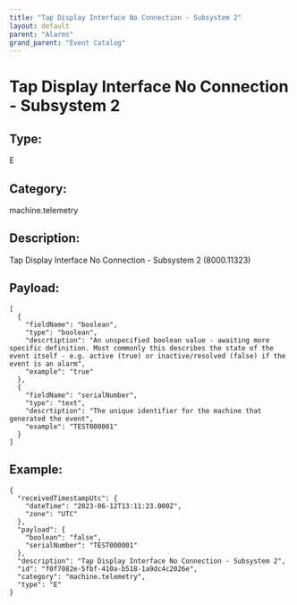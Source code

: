 ```yaml
---
title: "Tap Display Interface No Connection - Subsystem 2"
layout: default
parent: "Alarms"
grand_parent: "Event Catalog"
---
```


# Tap Display Interface No Connection - Subsystem 2

## Type:

E

## Category:

machine.telemetry

## Description: 

Tap Display Interface No Connection - Subsystem 2 (8000.11323)

## Payload:

```
[
  {
    "fieldName": "boolean",
    "type": "boolean",
    "descrtiption": "An unspecified boolean value - awaiting more specific definition. Most commonly this describes the state of the event itself - e.g. active (true) or inactive/resolved (false) if the event is an alarm",
    "example": "true"
  },
  {
    "fieldName": "serialNumber",
    "type": "text",
    "descrtiption": "The unique identifier for the machine that generated the event",
    "example": "TEST000001"
  }
]
```

## Example:

```
{
  "receivedTimestampUtc": {
    "dateTime": "2023-06-12T13:11:23.000Z",
    "zone": "UTC"
  },
  "payload": {
    "boolean": "false",
    "serialNumber": "TEST000001"
  },
  "description": "Tap Display Interface No Connection - Subsystem 2",
  "id": "f0f7082e-5fbf-410a-b518-1a9dc4c2026e",
  "category": "machine.telemetry",
  "type": "E"
}
```
